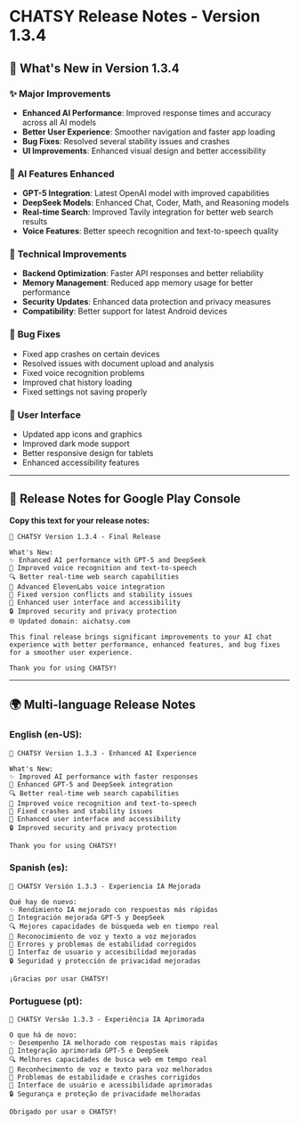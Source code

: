 # CHATSY Release Notes - Version 1.3.4

## 🚀 What's New in Version 1.3.4

### ✨ **Major Improvements**
- **Enhanced AI Performance**: Improved response times and accuracy across all AI models
- **Better User Experience**: Smoother navigation and faster app loading
- **Bug Fixes**: Resolved several stability issues and crashes
- **UI Improvements**: Enhanced visual design and better accessibility

### 🤖 **AI Features Enhanced**
- **GPT-5 Integration**: Latest OpenAI model with improved capabilities
- **DeepSeek Models**: Enhanced Chat, Coder, Math, and Reasoning models
- **Real-time Search**: Improved Tavily integration for better web search results
- **Voice Features**: Better speech recognition and text-to-speech quality

### 🔧 **Technical Improvements**
- **Backend Optimization**: Faster API responses and better reliability
- **Memory Management**: Reduced app memory usage for better performance
- **Security Updates**: Enhanced data protection and privacy measures
- **Compatibility**: Better support for latest Android devices

### 🐛 **Bug Fixes**
- Fixed app crashes on certain devices
- Resolved issues with document upload and analysis
- Fixed voice recognition problems
- Improved chat history loading
- Fixed settings not saving properly

### 📱 **User Interface**
- Updated app icons and graphics
- Improved dark mode support
- Better responsive design for tablets
- Enhanced accessibility features

---

## 📝 **Release Notes for Google Play Console**

**Copy this text for your release notes:**

```
🚀 CHATSY Version 1.3.4 - Final Release

What's New:
✨ Enhanced AI performance with GPT-5 and DeepSeek
🤖 Improved voice recognition and text-to-speech
🔍 Better real-time web search capabilities
🎤 Advanced ElevenLabs voice integration
🐛 Fixed version conflicts and stability issues
📱 Enhanced user interface and accessibility
🔒 Improved security and privacy protection
🌐 Updated domain: aichatsy.com

This final release brings significant improvements to your AI chat experience with better performance, enhanced features, and bug fixes for a smoother user experience.

Thank you for using CHATSY!
```

---

## 🌍 **Multi-language Release Notes**

### English (en-US):
```
🚀 CHATSY Version 1.3.3 - Enhanced AI Experience

What's New:
✨ Improved AI performance with faster responses
🤖 Enhanced GPT-5 and DeepSeek integration
🔍 Better real-time web search capabilities
🎤 Improved voice recognition and text-to-speech
🐛 Fixed crashes and stability issues
📱 Enhanced user interface and accessibility
🔒 Improved security and privacy protection

Thank you for using CHATSY!
```

### Spanish (es):
```
🚀 CHATSY Versión 1.3.3 - Experiencia IA Mejorada

Qué hay de nuevo:
✨ Rendimiento IA mejorado con respuestas más rápidas
🤖 Integración mejorada GPT-5 y DeepSeek
🔍 Mejores capacidades de búsqueda web en tiempo real
🎤 Reconocimiento de voz y texto a voz mejorados
🐛 Errores y problemas de estabilidad corregidos
📱 Interfaz de usuario y accesibilidad mejoradas
🔒 Seguridad y protección de privacidad mejoradas

¡Gracias por usar CHATSY!
```

### Portuguese (pt):
```
🚀 CHATSY Versão 1.3.3 - Experiência IA Aprimorada

O que há de novo:
✨ Desempenho IA melhorado com respostas mais rápidas
🤖 Integração aprimorada GPT-5 e DeepSeek
🔍 Melhores capacidades de busca web em tempo real
🎤 Reconhecimento de voz e texto para voz melhorados
🐛 Problemas de estabilidade e crashes corrigidos
📱 Interface de usuário e acessibilidade aprimoradas
🔒 Segurança e proteção de privacidade melhoradas

Obrigado por usar o CHATSY!
```
